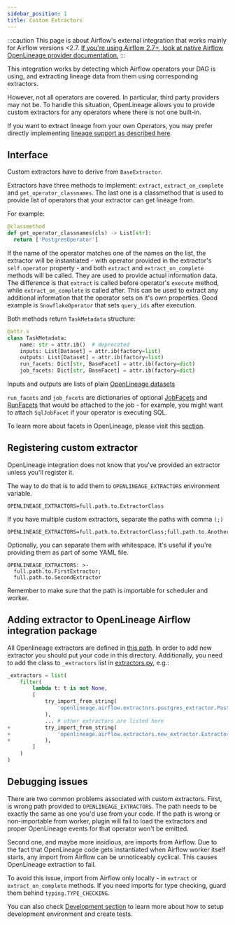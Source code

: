 ```yaml
---
sidebar_position: 1
title: Custom Extractors
---
```


:::caution
This page is about Airflow's external integration that works mainly for Airflow versions <2.7.
[If you're using Airflow 2.7+, look at native Airflow OpenLineage provider documentation.](https://airflow.apache.org/docs/apache-airflow-providers-openlineage/stable/index.html)
:::

This integration works by detecting which Airflow operators your DAG is using, and extracting lineage data from them using corresponding extractors.

However, not all operators are covered. In particular, third party providers may not be. To handle this situation, OpenLineage allows you to provide custom extractors for any operators where there is not one built-in.

If you want to extract lineage from your own Operators, you may prefer directly implementing [lineage support as described here](../default-extractors.md).


## Interface

Custom extractors have to derive from `BaseExtractor`.

Extractors have three methods to implement: `extract`, `extract_on_complete` and `get_operator_classnames`.
The last one is a classmethod that is used to provide list of operators that your extractor can get lineage from.

For example:

```python
@classmethod
def get_operator_classnames(cls) -> List[str]:
  return ['PostgresOperator']
```

If the name of the operator matches one of the names on the list, the extractor will be instantiated - with operator
provided in the extractor's `self.operator` property - and both `extract` and `extract_on_complete` methods will be called. 
They are used to provide actual information data. The difference is that `extract` is called before operator's `execute` 
method, while `extract_on_complete` is called after. This can be used to extract any additional information that the operator
sets on it's own properties. Good example is `SnowflakeOperator` that sets `query_ids` after execution.

Both methods return `TaskMetadata` structure:

```python
@attr.s
class TaskMetadata:
    name: str = attr.ib()  # deprecated
    inputs: List[Dataset] = attr.ib(factory=list)
    outputs: List[Dataset] = attr.ib(factory=list)
    run_facets: Dict[str, BaseFacet] = attr.ib(factory=dict)
    job_facets: Dict[str, BaseFacet] = attr.ib(factory=dict)
```

Inputs and outputs are lists of plain [OpenLineage datasets](../../../client/python.md) 

`run_facets` and `job_facets` are dictionaries of optional [JobFacets](../../../client/python.md) and [RunFacets](../../../client/python.md) that would be attached to the job - for example,
you might want to attach `SqlJobFacet` if your operator is executing SQL.

To learn more about facets in OpenLineage, please visit this [section](../../../spec/facets).


## Registering custom extractor

OpenLineage integration does not know that you've provided an extractor unless you'll register it.

The way to do that is to add them to `OPENLINEAGE_EXTRACTORS` environment variable.
```
OPENLINEAGE_EXTRACTORS=full.path.to.ExtractorClass
```

If you have multiple custom extractors, separate the paths with comma `(;)` 
```
OPENLINEAGE_EXTRACTORS=full.path.to.ExtractorClass;full.path.to.AnotherExtractorClass
```

Optionally, you can separate them with whitespace. It's useful if you're providing them as part of some YAML file.

```
OPENLINEAGE_EXTRACTORS: >-
  full.path.to.FirstExtractor;
  full.path.to.SecondExtractor
``` 

Remember to make sure that the path is importable for scheduler and worker.

## Adding extractor to OpenLineage Airflow integration package

All Openlineage extractors are defined in [this path](https://github.com/OpenLineage/OpenLineage/blob/main/integration/airflow/openlineage/airflow/extractors).
In order to add new extractor you should put your code in this directory. Additionally, you need to add the class to `_extractors` list in [extractors.py](https://github.com/OpenLineage/OpenLineage/blob/main/integration/airflow/openlineage/airflow/extractors/extractors.py), e.g.:

```python
_extractors = list(
    filter(
        lambda t: t is not None,
        [
            try_import_from_string(
                'openlineage.airflow.extractors.postgres_extractor.PostgresExtractor'
            ),
            ... # other extractors are listed here
+           try_import_from_string(
+               'openlineage.airflow.extractors.new_extractor.ExtractorClass'
+           ),
        ]
    )
)
```

## Debugging issues

There are two common problems associated with custom extractors. 
First, is wrong path provided to `OPENLINEAGE_EXTRACTORS`. 
The path needs to be exactly the same as one you'd use from your code. If the path is wrong or non-importable from worker, 
plugin will fail to load the extractors and proper OpenLineage events for that operator won't be emitted.

Second one, and maybe more insidious, are imports from Airflow. Due to the fact that OpenLineage code gets instantiated when
Airflow worker itself starts, any import from Airflow can be unnoticeably cyclical. This causes OpenLineage extraction to fail.

To avoid this issue, import from Airflow only locally - in `extract` or `extract_on_complete` methods. If you need imports for 
type checking, guard them behind `typing.TYPE_CHECKING`.

You can also check [Development section](../../../development/developing/) to learn more about how to setup development environment and create tests.